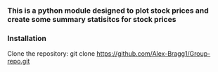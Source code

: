 ### This is a python module designed to plot stock prices and create some summary statisitcs for stock prices



### Installation
Clone the repository: git clone https://github.com/Alex-Bragg1/Group-repo.git



